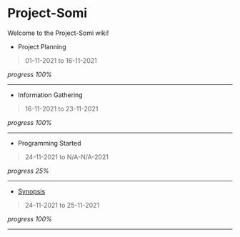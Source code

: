 # Project-Somi
Welcome to the Project-Somi wiki!
* Project Planning 

> 01-11-2021 to 16-11-2021

_progress 100%_
***

* Information Gathering 

> 16-11-2021 to 23-11-2021

_progress 100%_
***

* Programming Started

> 24-11-2021 to N/A-N/A-2021

_progress 25%_
***

* [Synopsis](https://teams.microsoft.com/l/file/376ED91F-FE32-4C1A-89F3-B47056059850?tenantId=13817675-036e-4ca3-ba1c-d69032c5d0a0&fileType=docx&objectUrl=https%3A%2F%2Fdypisp.sharepoint.com%2Fsites%2FSYCO20-21%2FShared%20Documents%2FCapstone%20Project%20Planning%2FPriya%20Patil%2C%20Preshika%20Giri%2C%20Pranav%20Chavan%2C%20Atharv%20navale%2FCPP%20SYNOPSIS.docx&baseUrl=https%3A%2F%2Fdypisp.sharepoint.com%2Fsites%2FSYCO20-21&serviceName=teams&threadId=19:dd3fd7a7b37b4c158f8a3049ce516393@thread.tacv2&groupId=d2745fb4-528b-4d2c-9879-fa46355d35d4)

> 24-11-2021 to 25-11-2021

_progress 100%_
***


